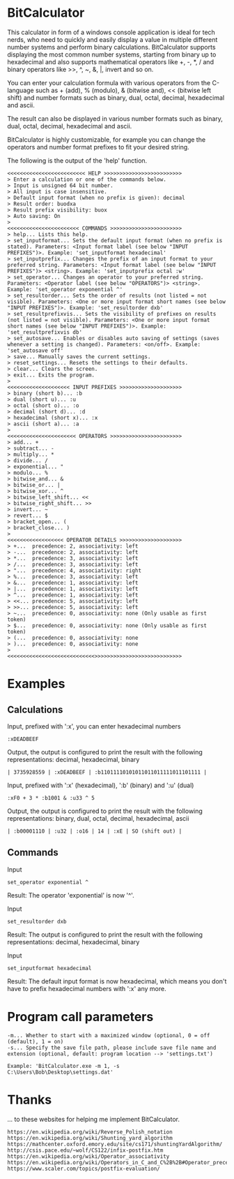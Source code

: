 # BitCalculator
This calculator in form of a windows console application is ideal for tech nerds, who need to quickly and easily display a value in multiple different number systems and perform binary calculations. BitCalculator supports displaying the most common number systems, starting from binary up to hexadecimal and also supports mathematical operators like +, -, *, / and binary operators like >>, ^, ~, &, |, invert and so on.

You can enter your calculation formula with various operators from the C-language such as + (add), % (modulo), & (bitwise and), << (bitwise left shift) and number formats such as binary, dual, octal, decimal, hexadecimal and ascii.

The result can also be displayed in various number formats such as binary, dual, octal, decimal, hexadecimal and ascii.

BitCalculator is highly customizable, for example you can change the operators and number format prefixes to fit your desired string.

The following is the output of the 'help' function.
```
<<<<<<<<<<<<<<<<<<<<<<<<< HELP >>>>>>>>>>>>>>>>>>>>>>>>>
> Enter a calculation or one of the commands below.
> Input is unsigned 64 bit number.
> All input is case insensitive.
> Default input format (when no prefix is given): decimal
> Result order: buodxa
> Result prefix visibility: buox
> Auto saving: On
>
<<<<<<<<<<<<<<<<<<<<<<< COMMANDS >>>>>>>>>>>>>>>>>>>>>>>
> help... Lists this help.
> set_inputformat... Sets the default input format (when no prefix is stated). Parameters: <Input format label (see below "INPUT PREFIXES")>. Example: 'set_inputformat hexadecimal'
> set_inputprefix... Changes the prefix of an input format to your preferred string. Parameters: <Input format label (see below "INPUT PREFIXES")> <string>. Example: 'set_inputprefix octal :w'
> set_operator... Changes an operator to your preferred string. Parameters: <Operator label (see below "OPERATORS")> <string>. Example: 'set_operator exponential ^'
> set_resultorder... Sets the order of results (not listed = not visible). Parameters: <One or more input format short names (see below "INPUT PREFIXES")>. Example: 'set_resultorder dxb'
> set_resultprefixvis... Sets the visibility of prefixes on results (not listed = not visible). Parameters: <One or more input format short names (see below "INPUT PREFIXES")>. Example: 'set_resultprefixvis db'
> set_autosave... Enables or disables auto saving of settings (saves whenever a setting is changed). Parameters: <on/off>. Example: 'set_autosave off'
> save... Manually saves the current settings.
> reset_settings... Resets the settings to their defaults.
> clear... Clears the screen.
> exit... Exits the program.
>
<<<<<<<<<<<<<<<<<<<< INPUT PREFIXES >>>>>>>>>>>>>>>>>>>>
> binary (short b)... :b
> dual (short u)... :u
> octal (short o)... :o
> decimal (short d)... :d
> hexadecimal (short x)... :x
> ascii (short a)... :a
>
<<<<<<<<<<<<<<<<<<<<<< OPERATORS >>>>>>>>>>>>>>>>>>>>>>>
> add... +
> subtract... -
> multiply... *
> divide... /
> exponential... "
> modulo... %
> bitwise_and... &
> bitwise_or... |
> bitwise_xor... ^
> bitwise_left_shift... <<
> bitwise_right_shift... >>
> invert... ~
> revert... $
> bracket_open... (
> bracket_close... )
>
<<<<<<<<<<<<<<<<<< OPERATOR DETAILS >>>>>>>>>>>>>>>>>>>>
> +...  precedence: 2, associativity: left
> -...  precedence: 2, associativity: left
> *...  precedence: 3, associativity: left
> /...  precedence: 3, associativity: left
> "...  precedence: 4, associativity: right
> %...  precedence: 3, associativity: left
> &...  precedence: 1, associativity: left
> |...  precedence: 1, associativity: left
> ^...  precedence: 1, associativity: left
> <<... precedence: 5, associativity: left
> >>... precedence: 5, associativity: left
> ~...  precedence: 0, associativity: none (Only usable as first token)
> $...  precedence: 0, associativity: none (Only usable as first token)
> (...  precedence: 0, associativity: none
> )...  precedence: 0, associativity: none
>
<<<<<<<<<<<<<<<<<<<<<<<<<<<<>>>>>>>>>>>>>>>>>>>>>>>>>>>>
```

# Examples
## Calculations
Input, prefixed with ':x', you can enter hexadecimal numbers
```
:xDEADBEEF
```
Output, the output is configured to print the result with the following representations: decimal, hexadecimal, binary
```
| 3735928559 | :xDEADBEEF | :b11011110101011011011111011101111 |
```

Input, prefixed with ':x' (hexadecimal), ':b' (binary) and ':u' (dual)
```
:xF0 + 3 * :b1001 & :u33 ^ 5
```
Output, the output is configured to print the result with the following representations: binary, dual, octal, decimal, hexadecimal, ascii
```
| :b00001110 | :u32 | :o16 | 14 | :xE | SO (shift out) |
```

## Commands
Input
```
set_operator exponential ^
```
Result: The operator 'exponential' is now '^'.

Input
```
set_resultorder dxb
```
Result: The output is configured to print the result with the following representations: decimal, hexadecimal, binary

Input
```
set_inputformat hexadecimal
```
Result: The default input format is now hexadecimal, which means you don't have to prefix hexadecimal numbers with ':x' any more.

# Program call parameters
```
-m... Whether to start with a maximized window (optional, 0 = off (default), 1 = on)
-s... Specify the save file path, please include save file name and extension (optional, default: program location --> 'settings.txt')

Example: 'BitCalculator.exe -m 1, -s C:\Users\Bob\Desktop\settings.dat'
```

# Thanks
... to these websites for helping me implement BitCalculator.
```
https://en.wikipedia.org/wiki/Reverse_Polish_notation
https://en.wikipedia.org/wiki/Shunting_yard_algorithm
https://mathcenter.oxford.emory.edu/site/cs171/shuntingYardAlgorithm/
http://csis.pace.edu/~wolf/CS122/infix-postfix.htm
https://en.wikipedia.org/wiki/Operator_associativity
https://en.wikipedia.org/wiki/Operators_in_C_and_C%2B%2B#Operator_precedence
https://www.scaler.com/topics/postfix-evaluation/
```